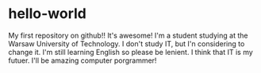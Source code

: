 # hello-world
My first repository on github!! It's awesome!
I'm a student studying at the Warsaw University of Technology. I don't study IT, but I'n considering to change it. I'm still learning English so please be lenient.
I think that IT is my futuer. I'll be amazing computer porgrammer!
